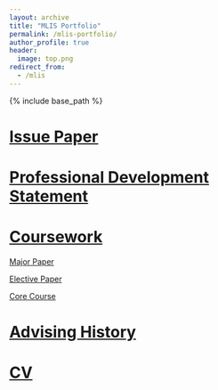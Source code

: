 ```yaml
---
layout: archive
title: "MLIS Portfolio"
permalink: /mlis-portfolio/
author_profile: true
header:
  image: top.png
redirect_from:
  - /mlis
---
```


{% include base_path %}


[Issue Paper](/issue-paper)
======


[Professional Development Statement](/professional-development-statement)
======


[Coursework](/class-history)
======
[Major Paper](/major-paper)

[Elective Paper](/elective-paper)

[Core Course](/core-course)


[Advising History](/advising-history)
======

 
[CV](/cv)
======


